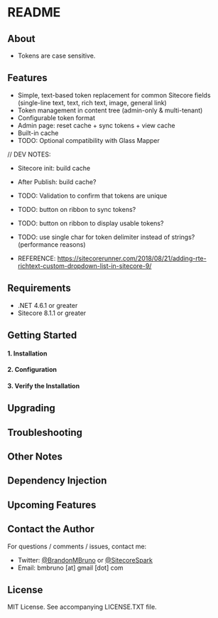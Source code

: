 # README #



## About

* Tokens are case sensitive.

## Features

* Simple, text-based token replacement for common Sitecore fields (single-line text, text, rich text, image, general link)
* Token management in content tree (admin-only & multi-tenant)
* Configurable token format
* Admin page: reset cache + sync tokens + view cache
* Built-in cache
* TODO: Optional compatibility with Glass Mapper

// DEV NOTES:

* Sitecore init: build cache
* After Publish: build cache?

* TODO: Validation to confirm that tokens are unique
* TODO: button on ribbon to sync tokens?
* TODO: button on ribbon to display usable tokens?
* TODO: use single char for token delimiter instead of strings? (performance reasons)

* REFERENCE: https://sitecorerunner.com/2018/08/21/adding-rte-richtext-custom-dropdown-list-in-sitecore-9/

## Requirements

* .NET 4.6.1 or greater
* Sitecore 8.1.1 or greater

## Getting Started

#### 1. Installation ####

#### 2. Configuration ####

#### 3. Verify the Installation ####

## Upgrading

## Troubleshooting 

## Other Notes

## Dependency Injection
  
## Upcoming Features

## Contact the Author

For questions / comments / issues, contact me:
* Twitter: [@BrandonMBruno](https://www.twitter.com/BrandonMBruno) or [@SitecoreSpark](https://www.twitter.com/SitecoreSpark)
* Email: bmbruno [at] gmail [dot] com
 
## License

MIT License. See accompanying LICENSE.TXT file.